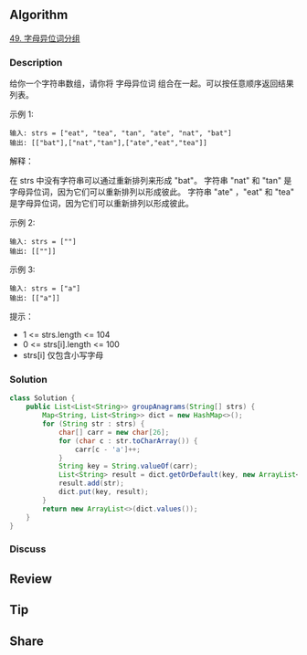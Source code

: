 ## Algorithm

[49. 字母异位词分组](https://leetcode.cn/problems/group-anagrams/description/?envType=study-plan-v2&envId=top-100-liked)

### Description

给你一个字符串数组，请你将 字母异位词 组合在一起。可以按任意顺序返回结果列表。

示例 1:

```
输入: strs = ["eat", "tea", "tan", "ate", "nat", "bat"]
输出: [["bat"],["nat","tan"],["ate","eat","tea"]]
```

解释：

在 strs 中没有字符串可以通过重新排列来形成 "bat"。
字符串 "nat" 和 "tan" 是字母异位词，因为它们可以重新排列以形成彼此。
字符串 "ate" ，"eat" 和 "tea" 是字母异位词，因为它们可以重新排列以形成彼此。


示例 2:

```
输入: strs = [""]
输出: [[""]]
```

示例 3:

```
输入: strs = ["a"]
输出: [["a"]]
```
 

提示：

- 1 <= strs.length <= 104
- 0 <= strs[i].length <= 100
- strs[i] 仅包含小写字母


### Solution

```java 
class Solution {
    public List<List<String>> groupAnagrams(String[] strs) {
        Map<String, List<String>> dict = new HashMap<>();
        for (String str : strs) {
            char[] carr = new char[26];
            for (char c : str.toCharArray()) {
                carr[c - 'a']++;
            }
            String key = String.valueOf(carr);
            List<String> result = dict.getOrDefault(key, new ArrayList<>());
            result.add(str);
            dict.put(key, result);
        }
        return new ArrayList<>(dict.values());
    }
}
```

### Discuss

## Review


## Tip


## Share
